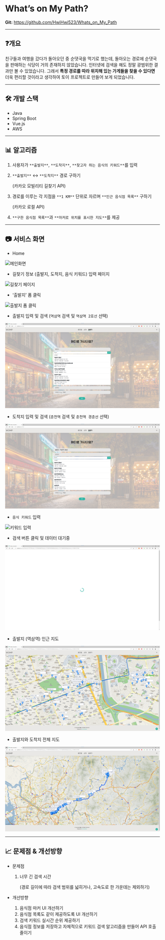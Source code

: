 # What’s on My Path?

**Git:** https://github.com/HwiHwi523/Whats_on_My_Path

---

## ❓개요

친구들과 여행을 갔다가 돌아오던 중 순댓국을 먹기로 했는데, 돌아오는 경로에 순댓국을 판매하는 식당이 거의 존재하지 않았습니다. 인터넷에 검색을 해도 정말 광범위한 결과만 볼 수 있었습니다.
그래서 **특정 경로를 따라 위치해 있는 가게들을 찾을 수 있다면** 더욱 편리할 것이라고 생각하여 토이 프로젝트로 만들어 보게 되었습니다.

---

## 🛠️ 개발 스택

- Java
- Spring Boot
- Vue.js
- AWS

---

## 📊 알고리즘

1. 사용자가 `**출발지**`, `**도착지**`, `**찾고자 하는 음식의 키워드**`를 입력

1. `**출발지**` ↔ `**도착지**` 경로 구하기

   (카카오 모빌리티 길찾기 API)

1. 경로를 이루는 각 지점을 `**1 KM**` 단위로 자르며 `**인근 음식점 목록**` 구하기

   (카카오 로컬 API)

1. `**구한 음식점 목록**`과 `**마커로 위치를 표시한 지도**`를 제공

---

## 📷 서비스 화면

- Home

![메인화면](README_img/001_Home.png)

- 길찾기 정보 (출발지, 도착지, 음식 키워드) 입력 페이지

![길찾기 페이지](README_img/002_01_FindPath.png)

- ‘출발지’ 폼 클릭

![출발지 폼 클릭](README_img/002_02_ClickDepartureForm.png)

- 출발지 입력 및 검색 (`역삼역` 검색 및 `역삼역 2호선` 선택)

![출발지 검색](README_img/002_03_SearchDeparture.png)

- 도착지 입력 및 검색 (`춘천역` 검색 및 `춘천역 경춘선` 선택)

![도착지 검색](README_img/002_04_SearchArrival.png)

- `음식 키워드` 입력

![키워드 입력](README_img/002_05_InputKeyword.png)

- 검색 버튼 클릭 및 데이터 대기중

![데이터 대기중](README_img/003_Searching.png)

- 출발지 (역삼역) 인근 지도

![출발지 인근 지도](README_img/004_01_DepartureMap.png)

- 출발지와 도착지 전체 지도

![전체 지도](README_img/004_02_FullMap.png)

---

## 📈 문제점 & 개선방향

- 문제점

  1. 너무 긴 검색 시간

     (경로 길이에 따라 검색 범위를 넓히거나, 고속도로 한 가운데는 제외하기)

- 개선방향
  1. 음식점 마커 UI 개선하기
  2. 음식점 목록도 같이 제공하도록 UI 개선하기
  3. 검색 키워드 실시간 순위 제공하기
  4. 음식점 정보를 저장하고 자체적으로 키워드 검색 알고리즘을 만들어 API 호출 줄이기
